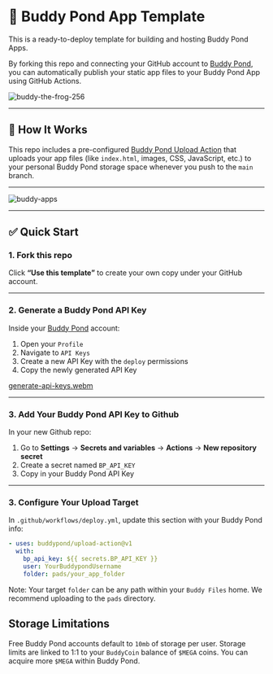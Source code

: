 # 🧪 Buddy Pond App Template

This is a ready-to-deploy template for building and hosting Buddy Pond Apps.

By forking this repo and connecting your GitHub account to [Buddy Pond](https://buddypond.com), you can automatically publish your static app files to your Buddy Pond App using GitHub Actions.

![buddy-the-frog-256](https://github.com/user-attachments/assets/0f7a8018-ad37-493a-908d-68765929dfab)


---

## 🚀 How It Works

This repo includes a pre-configured [Buddy Pond Upload Action](https://github.com/buddypond/upload-action) that uploads your app files (like `index.html`, images, CSS, JavaScript, etc.) to your personal Buddy Pond storage space whenever you push to the `main` branch.

---
![buddy-apps](https://github.com/user-attachments/assets/c50e1ed4-4595-4775-8f40-d4b013ceb6d5)

___

## ✅ Quick Start

### 1. Fork this repo

Click **“Use this template”** to create your own copy under your GitHub account.

---

### 2. Generate a Buddy Pond API Key

Inside your [Buddy Pond](https://buddypond.com) account:

1. Open your `Profile`
2. Navigate to `API Keys`
3. Create a new API Key with the `deploy` permissions
4. Copy the newly generated API Key

[generate-api-keys.webm](https://github.com/user-attachments/assets/504454d1-134a-4fad-a672-e78ccb7afc60)


---

### 3. Add Your Buddy Pond API Key to Github

In your new Github repo:

1. Go to **Settings** → **Secrets and variables** → **Actions** → **New repository secret**
2. Create a secret named `BP_API_KEY`
3. Copy in your Buddy Pond API Key

---

### 3. Configure Your Upload Target

In `.github/workflows/deploy.yml`, update this section with your Buddy Pond info:

```yaml
- uses: buddypond/upload-action@v1
  with:
    bp_api_key: ${{ secrets.BP_API_KEY }}
    user: YourBuddypondUsername
    folder: pads/your_app_folder
```

Note: Your target `folder` can be any path within your  `Buddy Files` home. We recommend uploading to the `pads` directory.

## Storage Limitations

Free Buddy Pond accounts default to `10mb` of storage per user. Storage limits are linked to 1:1 to your `BuddyCoin` balance of `$MEGA` coins. You can acquire more `$MEGA` within Buddy Pond.

